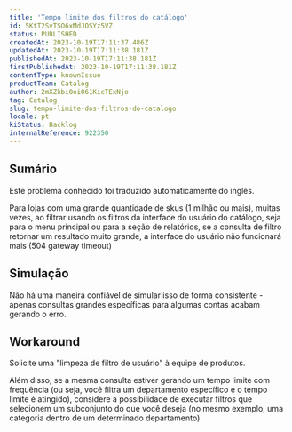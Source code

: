 ```yaml
---
title: 'Tempo limite dos filtros do catálogo'
id: 5KtT2SvTSO6xMdJOSYz5VZ
status: PUBLISHED
createdAt: 2023-10-19T17:11:37.486Z
updatedAt: 2023-10-19T17:11:38.181Z
publishedAt: 2023-10-19T17:11:38.181Z
firstPublishedAt: 2023-10-19T17:11:38.181Z
contentType: knownIssue
productTeam: Catalog
author: 2mXZkbi0oi061KicTExNjo
tag: Catalog
slug: tempo-limite-dos-filtros-do-catalogo
locale: pt
kiStatus: Backlog
internalReference: 922350
---
```


## Sumário

<div class="alert alert-info">
  <p>Este problema conhecido foi traduzido automaticamente do inglês.</p>
</div>


Para lojas com uma grande quantidade de skus (1 milhão ou mais), muitas vezes, ao filtrar usando os filtros da interface do usuário do catálogo, seja para o menu principal ou para a seção de relatórios, se a consulta de filtro retornar um resultado muito grande, a interface do usuário não funcionará mais (504 gateway timeout)

## Simulação


Não há uma maneira confiável de simular isso de forma consistente - apenas consultas grandes específicas para algumas contas acabam gerando o erro.



## Workaround


Solicite uma "limpeza de filtro de usuário" à equipe de produtos.

Além disso, se a mesma consulta estiver gerando um tempo limite com frequência (ou seja, você filtra um departamento específico e o tempo limite é atingido), considere a possibilidade de executar filtros que selecionem um subconjunto do que você deseja (no mesmo exemplo, uma categoria dentro de um determinado departamento)





